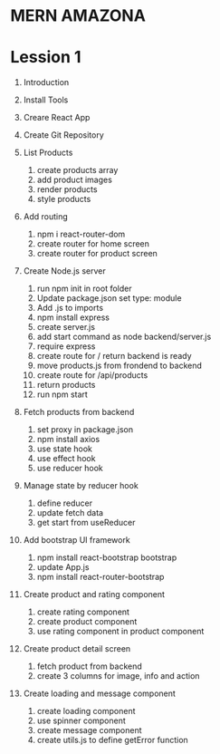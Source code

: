 # MERN AMAZONA

# Lession 1

1. Introduction
2. Install Tools
3. Creare React App
4. Create Git Repository
5. List Products
   1. create products array
   2. add product images
   3. render products
   4. style products
6. Add routing
   1. npm i react-router-dom
   2. create router for home screen
   3. create router for product screen
7. Create Node.js server
   1. run npm init in root folder
   2. Update package.json set type: module
   3. Add .js to imports
   4. npm install express
   5. create server.js
   6. add start command as node backend/server.js
   7. require express
   8. create route for / return backend is ready
   9. move products.js from frondend to backend
   10. create route for /api/products
   11. return products
   12. run npm start
8. Fetch products from backend
   1. set proxy in package.json
   2. npm install axios
   3. use state hook
   4. use effect hook
   5. use reducer hook
9. Manage state by reducer hook

   1. define reducer
   2. update fetch data
   3. get start from useReducer

10. Add bootstrap UI framework

    1. npm install react-bootstrap bootstrap
    2. update App.js
    3. npm install react-router-bootstrap

11. Create product and rating component
    1. create rating component
    2. create product component
    3. use rating component in product component
12. Create product detail screen
    1. fetch product from backend
    2. create 3 columns for image, info and action
13. Create loading and message component
    1. create loading component
    2. use spinner component
    3. create message component
    4. create utils.js to define getError function
